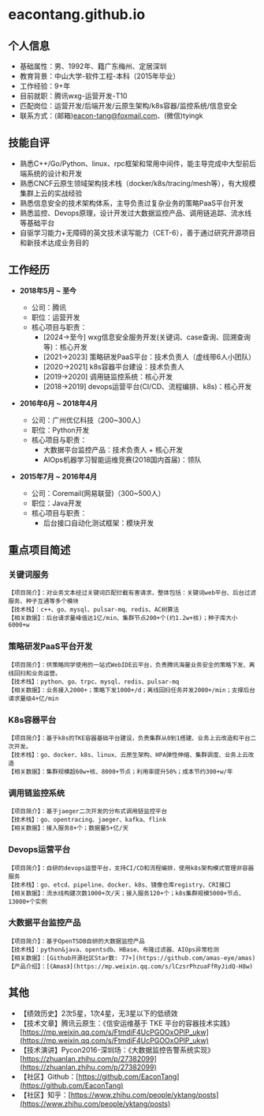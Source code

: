 # eacontang.github.io

## 个人信息
- 基础属性：男、1992年、籍广东梅州、定居深圳
- 教育背景：中山大学-软件工程-本科（2015年毕业）
- 工作经验：9+年
- 目前就职：腾讯wxg-运营开发-T10
- 匹配岗位：运营开发/后端开发/云原生架构/k8s容器/监控系统/信息安全
- 联系方式：(邮箱)eacon-tang@foxmail.com、(微信)tyingk


## 技能自评
- 熟悉C++/Go/Python、linux、rpc框架和常用中间件，能主导完成中大型前后端系统的设计和开发
- 熟悉CNCF云原生领域架构技术栈（docker/k8s/tracing/mesh等），有大规模集群上云的实战经验
- 熟悉信息安全的技术架构体系，主导负责过复杂业务的策略PaaS平台开发
- 熟悉监控、Devops原理，设计开发过大数据监控产品、调用链追踪、流水线等基础平台
- 自驱学习能力+无障碍的英文技术读写能力（CET-6），善于通过研究开源项目和新技术达成业务目的


## 工作经历
- **2018年5月 ~ 至今**
  - 公司：腾讯
  - 职位：运营开发
  - 核心项目与职责：
    - [2024→至今]  wxg信息安全服务开发(关键词、case查询、回溯查询等)：核心开发
    - [2021→2023] 策略研发PaaS平台：技术负责人（虚线带6人小团队）
    - [2020→2021] k8s容器平台建设：技术负责人
    - [2019→2020] 调用链监控系统：核心开发
    - [2018→2019] devops运营平台(CI/CD、流程编排、k8s)：核心开发


- **2016年6月 ~ 2018年4月**
  - 公司：广州优亿科技（200~300人）
  - 职位：Python开发
  - 核心项目与职责：
    - 大数据平台监控产品：技术负责人 + 核心开发
    - AIOps机器学习智能运维竞赛(2018国内首届)：领队

- **2015年7月 ~ 2016年4月**
  - 公司：Coremail(网易联营)（300~500人）
  - 职位：Java开发
  - 核心项目与职责：
    - 后台接口自动化测试框架：模块开发


## 重点项目简述

### 关键词服务
```
【项目简介】：对业务文本经过关键词匹配拦截有害请求，整体包括：关键词web平台、后台过滤服务、种子互通等多个模块
【技术栈】：c++、go、mysql、pulsar-mq、redis、AC树算法
【相关数据】：后台请求量峰值达1亿/min、集群节点200+个(约1.2w+核)；种子库大小6000+w
```


### 策略研发PaaS平台开发
```
【项目简介】：供策略同学使用的一站式WebIDE云平台，负责腾讯海量业务安全的策略下发、离线回扫和业务运营。
【技术栈】：python、go、trpc、mysql、redis、pulsar-mq
【相关数据】：业务接入2000+；策略下发1000+/d；离线回扫任务并发2000+/min；支撑后台请求量级4+亿/min
```

### K8s容器平台
```
【项目简介】：基于k8s的TKE容器基础平台建设，负责集群从0到1搭建、业务上云改造和平台二次开发。
【技术栈】：go、docker、k8s、linux、云原生架构、HPA弹性伸缩、集群调度、业务上云改造
【相关数据】：集群规模超60w+核、8000+节点；利用率提升50%；成本节约300+w/年
```

### 调用链监控系统
```
【项目简介】：基于jaeger二次开发的分布式调用链监控平台
【技术栈】：go、opentracing、jaeger、kafka、flink
【相关数据】：接入服务8+个；数据量5+亿/天
```

### Devops运营平台
```
【项目简介】：自研的devops运营平台，支持CI/CD和流程编排，使用k8s架构模式管理非容器服务
【技术栈】：go、etcd、pipeline、docker、k8s、镜像仓库registry、CRI接口
【相关数据】：流水线构建次数1000+次/天；接入服务120+个；k8s集群规模5000+节点、13000+个实例
```


### 大数据平台监控产品
```
【项目简介】：基于OpenTSDB自研的大数据监控产品
【技术栈】：python&java、opentsdb、HBase、布隆过滤器、AIOps异常检测
【相关数据】：[Github开源社区Star数: 77+](https://github.com/amas-eye/amas)
【产品介绍】：[《Amas》](https://mp.weixin.qq.com/s/lCzsrPhzuaFfRyJidQ-H8w)
```


## 其他
- 【绩效历史】2次5星，1次4星，无3星以下的低绩效
- 【技术文章】腾讯云原生：《信安运维基于 TKE 平台的容器技术实践》[https://mp.weixin.qq.com/s/FtmdiF4UcPGOOxOPlP_ukw](https://mp.weixin.qq.com/s/FtmdiF4UcPGOOxOPlP_ukw)
- 【技术演讲】Pycon2016-深圳场：《大数据监控告警系统实现》[https://zhuanlan.zhihu.com/p/27382099](https://zhuanlan.zhihu.com/p/27382099)
- 【社区】Github：[https://github.com/EaconTang](https://github.com/EaconTang)
- 【社区】知乎：[https://www.zhihu.com/people/yktang/posts](https://www.zhihu.com/people/yktang/posts)
